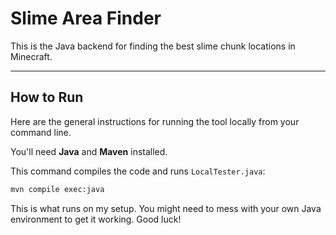 # Slime Area Finder

This is the Java backend for finding the best slime chunk locations in Minecraft.

-----

## How to Run

Here are the general instructions for running the tool locally from your command line.

You'll need **Java** and **Maven** installed.

This command compiles the code and runs `LocalTester.java`:

```bash
mvn compile exec:java
```

This is what runs on my setup. You might need to mess with your own Java environment to get it working. Good luck!
